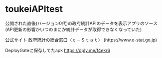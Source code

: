 # toukeiAPItest
公開された直後(バージョン0代)の政府統計APIのデータを表示アプリのソース
(API更新の影響かいつのまにか統計データが取得できなくなっていた)

公式サイト
政府統計の総合窓口（ｅ－Ｓｔａｔ）
(https://www.e-stat.go.jp)

DeployGateに保存してたapk
https://dply.me/f4ekr6
